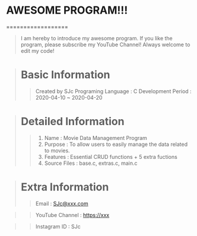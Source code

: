 # AWESOME PROGRAM!!!
==================

> I am hereby to introduce my awesome program.
> If you like the program, please subscribe my YouTube Channel!
> Always welcome to edit my code!

> # Basic Information
> >Created by SJc
> >Programing Language : C
> >Development Period : 2020-04-10 ~ 2020-04-20

> # Detailed Information
 > >1. Name : Movie Data Management Program
 > >2. Purpose : To allow users to easily manage the data related to movies.
 > >3. Features : Essential CRUD functions + 5 extra fuctions
 > >4. Source Files : base.c, extras.c, main.c
 
 > # Extra Information
 > >Email : <SJc@xxx.com>
 
 > >YouTube Channel : <https://xxx>
 
 > >Instagram ID : SJc
